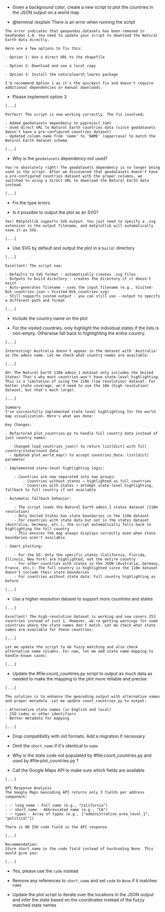 - Given a background color, create a new script to plot the countries in the JSON output on a world map

- @terminal /explain There is an error when running the script

```
The error indicates that geopandas.datasets has been removed in GeoPandas 1.0. You need to update your script to download the Natural Earth data directly.

Here are a few options to fix this:

- Option 1: Use a direct URL to the shapefile

- Option 2: Download and use a local copy

- Option 3: Install the naturalearth_lowres package

I'd recommend Option 1 as it's the quickest fix and doesn't require additional dependencies or manual downloads.
```

- Please implement option 3

```
[...]

Perfect! The script is now working correctly. The fix involved:

- Added geodatasets dependency to pyproject.toml
- Used direct URL to Natural Earth countries data (since geodatasets doesn't have a pre-configured countries dataset)
- Updated column name from 'name' to 'NAME' (uppercase) to match the Natural Earth dataset schema

[...]
```

- Why is the `geodatasets` dependency not used?

```
You're absolutely right! The geodatasets dependency is no longer being used in the script. After we discovered that geodatasets doesn't have a pre-configured countries dataset with the proper columns, we switched to using a direct URL to download the Natural Earth data instead.

[...]
```

- Fix the type errors

- Is it possible to output the plot as an SVG?

```
Yes! Matplotlib supports SVG output. You just need to specify a .svg extension in the output filename, and matplotlib will automatically save it as SVG.

[...]
```

- Use SVG by default and output the plot in a `build/` directory

```
[...]

Excellent! The script now:

- Defaults to SVG format - automatically creates .svg files
- Outputs to build directory - creates the directory if it doesn't exist
- Auto-generates filename - uses the input filename (e.g., Visited-Nik_countries.json → Visited-Nik_countries.svg)
- Still supports custom output - you can still use --output to specify a different path and format

[...]
```

- Include the country name on the plot

- For the visited countries, only highlight the individual states if the lists is non-empty. Otherwise fall back to highlighting the entire country.

```
[...]

Interesting! Australia doesn't appear in the dataset with 'Australia' as the admin name. Let me check what country names are available:

[...]

Ah! The Natural Earth 110m admin_1 dataset only includes the United States! That's why most countries won't have state-level highlighting. This is a limitation of using the 110m (low resolution) dataset. For better state coverage, we'd need to use the 10m (high resolution) dataset, but that's much larger.

[...]

Summary
I've successfully implemented state-level highlighting for the world map visualization. Here's what was done:

Key Changes:

- Refactored plot_countries.py to handle full country data instead of just country names:

  - Changed load_countries_json() to return list[dict] with full country/state/count data
  - Updated plot_world_map() to accept countries_data: list[dict] parameter

- Implemented state-level highlighting logic:

    - Countries are now separated into two groups:
        - Countries without states → highlighted as full countries
        - Countries with states → attempt state-level highlighting, fallback to full country if not available

- Automatic fallback behavior:

    - The script loads the Natural Earth admin_1 states dataset (110m resolution)
    - Only United States has state boundaries in the 110m dataset
    - For countries with state data but not in the states dataset (Australia, Germany, etc.), the script automatically falls back to highlighting the full country
    - This ensures the map always displays correctly even when state boundaries aren't available

- Smart plotting:

    - For the US: Only the specific states (California, Florida, Illinois, New York) are highlighted, not the entire country
    - For other countries with states in the JSON (Australia, Germany, France, etc.): The full country is highlighted since the 110m dataset doesn't include their state boundaries
    - For countries without state data: Full country highlighting as before

[...]
```

- Use a higher resolution dataset to support more countries and states

```
[...]

Excellent! The high-resolution dataset is working and now covers 253 countries instead of just 1. However, we're getting warnings for some countries where the state names don't match. Let me check what state names are available for these countries:

[...]

Let me update the script to do fuzzy matching and also check alternative name columns. For now, let me add state name mapping to handle known cases:

[...]
```

- Update the #file:count_countries.py script to output as much data as needed to make the mapping to the plot more reliable and precise

```
[...]

The solution is to enhance the geocoding output with alternative names and proper metadata. Let me update count_countries.py to output:

- Alternative state names (in English and local)
- ISO codes or other identifiers
- Better metadata for mapping

[...]
```

- Drop compatibility with old formats. Add a migration if necessary

- Omit the `short_name` if it's identical to `name`

- Why is the state code not populated by #file:count_countries.py  and used by #file:plot_countries.py ?

- Call the Google Maps API to make sure which fields are available

```
[...]

API Response Analysis
The Google Maps Geocoding API returns only 3 fields per address component:

- ✅ long_name - Full name (e.g., "California")
- ✅ short_name - Abbreviated name (e.g., "CA")
- ✅ types - Array of types (e.g., ["administrative_area_level_1", "political"])

There is NO ISO code field in the API response.

[...]

Recommendation:
Store short_name in the code field instead of hardcoding None. This would give you:

[...]
```

- Yes, please use the `code` instead

- Remove any references to `short_name` and set `code` to `None` if it matches `name`

- Update the plot script to iterate over the locations in the JSON output and infer the state based on the coordinates instead of the fuzzy matched state names
